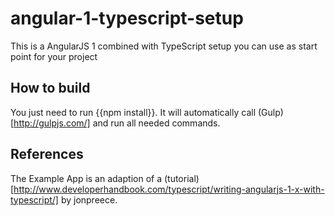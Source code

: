 # angular-1-typescript-setup
This is a AngularJS 1 combined with TypeScript setup you can use as start point for your project

## How to build
You just need to run {{npm install}}. It will automatically call (Gulp)[http://gulpjs.com/] and run all needed commands.

## References
The Example App is an adaption of a (tutorial)[http://www.developerhandbook.com/typescript/writing-angularjs-1-x-with-typescript/] by jonpreece.